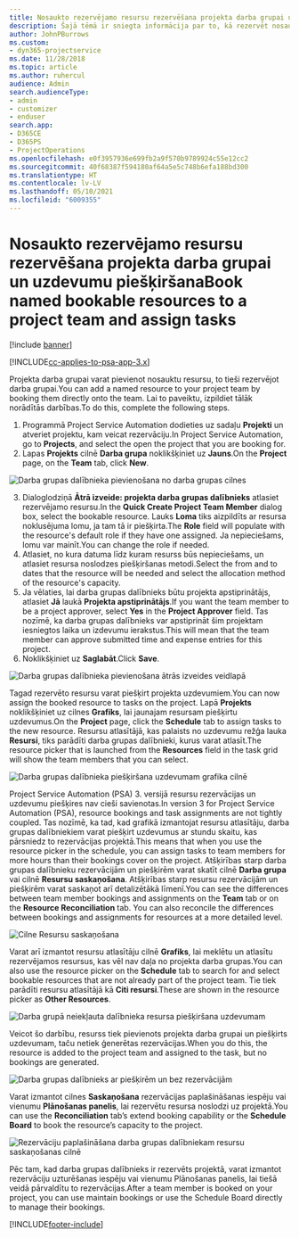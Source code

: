 ```yaml
---
title: Nosaukto rezervējamo resursu rezervēšana projekta darba grupai un uzdevumu piešķiršana
description: Šajā tēmā ir sniegta informācija par to, kā rezervēt nosauktos resursus projekta darba grupām un piešķirt tās uzdevumiem.
author: JohnPBurrows
ms.custom:
- dyn365-projectservice
ms.date: 11/28/2018
ms.topic: article
ms.author: ruhercul
audience: Admin
search.audienceType:
- admin
- customizer
- enduser
search.app:
- D365CE
- D365PS
- ProjectOperations
ms.openlocfilehash: e0f3957936e699fb2a9f570b9789924c55e12cc2
ms.sourcegitcommit: 40f68387f594180af64a5e5c748b6efa188bd300
ms.translationtype: HT
ms.contentlocale: lv-LV
ms.lasthandoff: 05/10/2021
ms.locfileid: "6009355"
---
```

# <a name="book-named-bookable-resources-to-a-project-team-and-assign-tasks"></a><span data-ttu-id="218bd-103">Nosaukto rezervējamo resursu rezervēšana projekta darba grupai un uzdevumu piešķiršana</span><span class="sxs-lookup"><span data-stu-id="218bd-103">Book named bookable resources to a project team and assign tasks</span></span> 

[!include [banner](../includes/psa-now-project-operations.md)]

[!INCLUDE[cc-applies-to-psa-app-3.x](../includes/cc-applies-to-psa-app-3x.md)]

<span data-ttu-id="218bd-104">Projekta darba grupai varat pievienot nosauktu resursu, to tieši rezervējot darba grupai.</span><span class="sxs-lookup"><span data-stu-id="218bd-104">You can  add a named resource to your project team by booking them directly onto the team.</span></span> <span data-ttu-id="218bd-105">Lai to paveiktu, izpildiet tālāk norādītās darbības.</span><span class="sxs-lookup"><span data-stu-id="218bd-105">To do this, complete the following steps.</span></span>

1. <span data-ttu-id="218bd-106">Programmā Project Service Automation dodieties uz sadaļu **Projekti** un atveriet projektu, kam veicat rezervāciju.</span><span class="sxs-lookup"><span data-stu-id="218bd-106">In  Project Service Automation, go to **Projects**, and select the open the project that you are booking for.</span></span>
2. <span data-ttu-id="218bd-107">Lapas **Projekts** cilnē **Darba grupa** noklikšķiniet uz **Jauns**.</span><span class="sxs-lookup"><span data-stu-id="218bd-107">On the **Project** page, on the **Team** tab, click **New**.</span></span> 

![Darba grupas dalībnieka pievienošana no darba grupas cilnes](media/RM-how-to-1.png)

3. <span data-ttu-id="218bd-109">Dialoglodziņā **Ātrā izveide: projekta darba grupas dalībnieks** atlasiet rezervējamo resursu.</span><span class="sxs-lookup"><span data-stu-id="218bd-109">In the **Quick Create Project Team Member** dialog box, select the bookable resource.</span></span> <span data-ttu-id="218bd-110">Lauks **Loma** tiks aizpildīts ar resursa noklusējuma lomu, ja tam tā ir piešķirta.</span><span class="sxs-lookup"><span data-stu-id="218bd-110">The **Role** field will populate with the resource's default role if they have one assigned.</span></span> <span data-ttu-id="218bd-111">Ja nepieciešams, lomu var mainīt.</span><span class="sxs-lookup"><span data-stu-id="218bd-111">You can change the role if needed.</span></span> 
4. <span data-ttu-id="218bd-112">Atlasiet, no kura datuma līdz kuram resurss būs nepieciešams, un atlasiet resursa noslodzes piešķiršanas metodi.</span><span class="sxs-lookup"><span data-stu-id="218bd-112">Select the from and to dates that the resource will be needed and select the allocation method of the resource's capacity.</span></span> 
5. <span data-ttu-id="218bd-113">Ja vēlaties, lai darba grupas dalībnieks būtu projekta apstiprinātājs, atlasiet **Jā** laukā **Projekta apstiprinātājs**.</span><span class="sxs-lookup"><span data-stu-id="218bd-113">If you want the team member to be a project approver, select **Yes** in the **Project Approver** field.</span></span> <span data-ttu-id="218bd-114">Tas nozīmē, ka darba grupas dalībnieks var apstiprināt šim projektam iesniegtos laika un izdevumu ierakstus.</span><span class="sxs-lookup"><span data-stu-id="218bd-114">This will mean that the team member can approve submitted time and expense entries for this project.</span></span> 
6. <span data-ttu-id="218bd-115">Noklikšķiniet uz **Saglabāt**.</span><span class="sxs-lookup"><span data-stu-id="218bd-115">Click **Save**.</span></span>

![Darba grupas dalībnieka pievienošana ātrās izveides veidlapā](media/RM-how-to-2.png)


<span data-ttu-id="218bd-117">Tagad rezervēto resursu varat piešķirt projekta uzdevumiem.</span><span class="sxs-lookup"><span data-stu-id="218bd-117">You can now assign the booked resource to tasks on the project.</span></span> <span data-ttu-id="218bd-118">Lapā **Projekts** noklikšķiniet uz cilnes **Grafiks**, lai jaunajam resursam piešķirtu uzdevumus.</span><span class="sxs-lookup"><span data-stu-id="218bd-118">On the **Project** page, click the **Schedule** tab to assign tasks to the new resource.</span></span> <span data-ttu-id="218bd-119">Resursu atlasītājā, kas palaists no uzdevumu režģa lauka **Resursi**, tiks parādīti darba grupas dalībnieki, kurus varat atlasīt.</span><span class="sxs-lookup"><span data-stu-id="218bd-119">The resource picker that is launched from the **Resources** field in the task grid will show the team members that you can select.</span></span>

![Darba grupas dalībnieka piešķiršana uzdevumam grafika cilnē](media/RM-how-to-3.png)

<span data-ttu-id="218bd-121">Project Service Automation (PSA) 3. versijā resursu rezervācijas un uzdevumu piešķires nav cieši savienotas.</span><span class="sxs-lookup"><span data-stu-id="218bd-121">In version 3 for Project Service Automation (PSA), resource bookings and task assignments are not tightly coupled.</span></span> <span data-ttu-id="218bd-122">Tas nozīmē, ka tad, kad grafikā izmantojat resursu atlasītāju, darba grupas dalībniekiem varat piešķirt uzdevumus ar stundu skaitu, kas pārsniedz to rezervācijas projektā.</span><span class="sxs-lookup"><span data-stu-id="218bd-122">This means that when you use the resource picker in the schedule, you can assign tasks to team members for more hours than their bookings cover on the project.</span></span>
<span data-ttu-id="218bd-123">Atšķirības starp darba grupas dalībnieku rezervācijām un piešķirēm varat skatīt cilnē **Darba grupa** vai cilnē **Resursu saskaņošana**. Atšķirības starp resursu rezervācijām un piešķirēm varat saskaņot arī detalizētākā līmenī.</span><span class="sxs-lookup"><span data-stu-id="218bd-123">You can see the differences between team member bookings and assignments on the **Team** tab or on the **Resource Reconciliation** tab. You can also reconcile the differences between bookings and assignments for resources at a more detailed level.</span></span>

![Cilne Resursu saskaņošana](media/RM-how-to-4.png)

<span data-ttu-id="218bd-125">Varat arī izmantot resursu atlasītāju cilnē **Grafiks**, lai meklētu un atlasītu rezervējamos resursus, kas vēl nav daļa no projekta darba grupas.</span><span class="sxs-lookup"><span data-stu-id="218bd-125">You can also use the resource picker on the **Schedule** tab to search for and select bookable resources that are not already part of the project team.</span></span> <span data-ttu-id="218bd-126">Tie tiek parādīti resursu atlasītājā kā **Citi resursi**.</span><span class="sxs-lookup"><span data-stu-id="218bd-126">These are shown in the resource picker as **Other Resources**.</span></span>

![Darba grupā neiekļauta dalībnieka resursa piešķiršana uzdevumam](media/RM-how-to-5.png)

<span data-ttu-id="218bd-128">Veicot šo darbību, resurss tiek pievienots projekta darba grupai un piešķirts uzdevumam, taču netiek ģenerētas rezervācijas.</span><span class="sxs-lookup"><span data-stu-id="218bd-128">When you do this, the resource is added to the project team and assigned to the task, but no bookings are generated.</span></span>

![Darba grupas dalībnieks ar piešķirēm un bez rezervācijām](media/RM-how-to-6.png)

<span data-ttu-id="218bd-130">Varat izmantot cilnes **Saskaņošana** rezervācijas paplašināšanas iespēju vai vienumu **Plānošanas panelis**, lai rezervētu resursa noslodzi uz projektā.</span><span class="sxs-lookup"><span data-stu-id="218bd-130">You can use the **Reconciliation** tab’s extend booking capability or the **Schedule Board** to book the resource’s capacity to the project.</span></span>

![Rezervāciju paplašināšana darba grupas dalībniekam resursu saskaņošanas cilnē](media/RM-how-to-7.png)

<span data-ttu-id="218bd-132">Pēc tam, kad darba grupas dalībnieks ir rezervēts projektā, varat izmantot rezervāciju uzturēšanas iespēju vai vienumu Plānošanas panelis, lai tiešā veidā pārvaldītu to rezervācijas.</span><span class="sxs-lookup"><span data-stu-id="218bd-132">After a team member is booked on your project, you can use maintain bookings or use the Schedule Board directly to manage their bookings.</span></span>


[!INCLUDE[footer-include](../includes/footer-banner.md)]